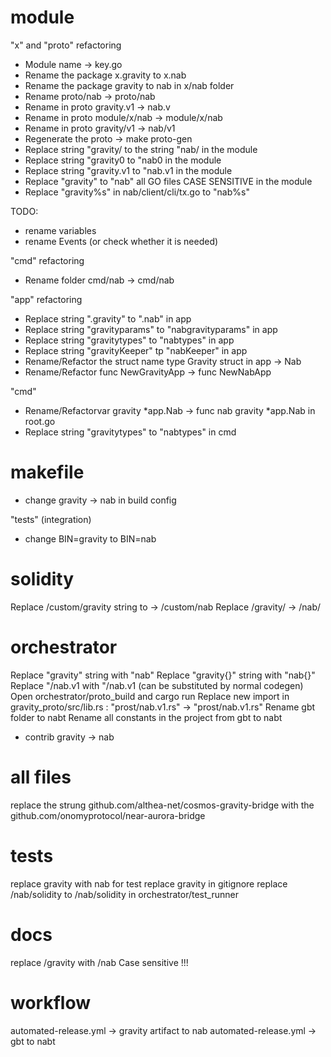 # module

"x" and "proto" refactoring

* Module name -> key.go
* Rename the package x.gravity to x.nab
* Rename the package gravity to nab in x/nab folder
* Rename proto/nab -> proto/nab
* Rename in proto gravity.v1 -> nab.v
* Rename in proto module/x/nab -> module/x/nab
* Rename in proto gravity/v1 -> nab/v1
* Regenerate the proto -> make proto-gen
* Replace string "gravity/ to the string "nab/ in the module
* Replace string "gravity0 to "nab0 in the module
* Replace string "gravity.v1 to "nab.v1 in the module
* Replace "gravity" to "nab" all GO files CASE SENSITIVE in the module
* Replace "gravity%s" in nab/client/cli/tx.go to "nab%s"

TODO:
- rename variables
- rename Events (or check whether it is needed)

"cmd" refactoring

* Rename folder cmd/nab -> cmd/nab

"app" refactoring

* Replace string ".gravity" to ".nab" in app
* Replace string "gravityparams" to "nabgravityparams" in app
* Replace string "gravitytypes" to "nabtypes" in app
* Replace string "gravityKeeper" tp "nabKeeper" in app
* Rename/Refactor the struct name type Gravity struct in app -> Nab
* Rename/Refactor func NewGravityApp -> func NewNabApp

"cmd"

* Rename/Refactorvar gravity *app.Nab -> func nab gravity *app.Nab in root.go
* Replace string "gravitytypes" to "nabtypes" in cmd

# makefile

* change gravity -> nab in build config

"tests" (integration)

* change BIN=gravity to BIN=nab

# solidity

Replace /custom/gravity string to -> /custom/nab
Replace /gravity/ -> /nab/

# orchestrator

Replace "gravity" string with "nab"
Replace "gravity{}" string with "nab{}"
Replace "/nab.v1 with "/nab.v1   (can be substituted by normal codegen)
Open orchestrator/proto_build  and cargo run
Replace new import in  gravity_proto/src/lib.rs  : "prost/nab.v1.rs" -> "prost/nab.v1.rs"
Rename gbt folder to nabt
Rename all constants in the project from gbt to nabt

* contrib gravity -> nab

# all files

replace the strung github.com/althea-net/cosmos-gravity-bridge with the github.com/onomyprotocol/near-aurora-bridge

# tests

replace gravity with nab for test
replace gravity in gitignore
replace /nab/solidity to /nab/solidity in orchestrator/test_runner

# docs

replace /gravity with /nab Case sensitive !!!

# workflow

automated-release.yml -> gravity artifact to nab
automated-release.yml -> gbt to nabt